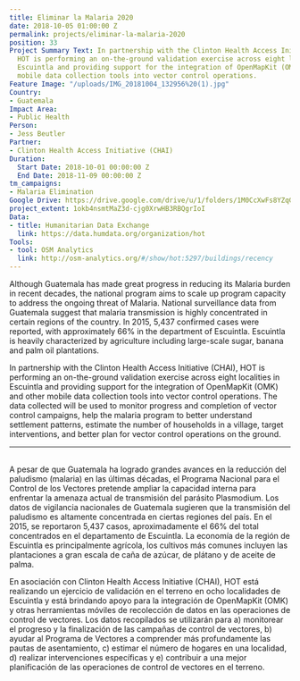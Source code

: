 ```yaml
---
title: Eliminar la Malaria 2020
date: 2018-10-05 01:00:00 Z
permalink: projects/eliminar-la-malaria-2020
position: 33
Project Summary Text: In partnership with the Clinton Health Access Initiative (CHAI),
  HOT is performing an on-the-ground validation exercise across eight localities in
  Escuintla and providing support for the integration of OpenMapKit (OMK) and other
  mobile data collection tools into vector control operations.
Feature Image: "/uploads/IMG_20181004_132956%20(1).jpg"
Country:
- Guatemala
Impact Area:
- Public Health
Person:
- Jess Beutler
Partner:
- Clinton Health Access Initiative (CHAI)
Duration:
  Start Date: 2018-10-01 00:00:00 Z
  End Date: 2018-11-09 00:00:00 Z
tm_campaigns:
- Malaria Elimination
Google Drive: https://drive.google.com/drive/u/1/folders/1M0CcXwFs8YZqGPpsHh1qLP7K_kmBkLzn
project_extent: 1okb4nsmtMaZ3d-cjg0XrwHB3RBQgrIoI
Data:
- title: Humanitarian Data Exchange
  link: https://data.humdata.org/organization/hot
Tools:
- tool: OSM Analytics
  link: http://osm-analytics.org/#/show/hot:5297/buildings/recency
---
```


Although Guatemala has made great progress in reducing its Malaria burden in recent decades, the national program aims to scale up program capacity to address the ongoing threat of Malaria. National surveillance data from Guatemala suggest that malaria transmission is highly concentrated in certain regions of the country. In 2015, 5,437 confirmed cases were reported, with approximately 66% in the department of Escuintla. Escuintla is heavily characterized by agriculture including large-scale sugar, banana and palm oil plantations. 

In partnership with the Clinton Health Access Initiative (CHAI), HOT is performing an on-the-ground validation exercise across eight localities in Escuintla and providing support for the integration of OpenMapKit (OMK) and other mobile data collection tools into vector control operations. The data collected will be used to monitor progress and completion of vector control campaigns, help the malaria program to better understand settlement patterns, estimate the number of households in a village, target interventions, and better plan for vector control operations on the ground.
<br>

***

<br>
A pesar de que Guatemala ha logrado grandes avances en la reducción del paludismo (malaria) en las últimas décadas, el Programa Nacional para el Control de los Vectores pretende ampliar la capacidad interna para enfrentar la amenaza actual de transmisión del parásito Plasmodium. Los datos de vigilancia nacionales de Guatemala sugieren que la transmisión del paludismo es altamente concentrada en ciertas regiones del país. En el 2015, se reportaron 5,437 casos, aproximadamente el 66% del total concentrados en el departamento de Escuintla. La economía de la región de Escuintla es principalmente agrícola, los cultivos más comunes incluyen las plantaciones a gran escala de caña de azúcar, de plátano y de aceite de palma.

En asociación con Clinton Health Access Initiative (CHAI), HOT está realizando un ejercicio de validación en el terreno en ocho localidades de Escuintla y está brindando apoyo para la integración de OpenMapKit (OMK) y otras herramientas móviles de recolección de datos en las operaciones de control de vectores. Los datos recopilados se utilizarán para a) monitorear el progreso y la finalización de las campañas de control de vectores, b) ayudar al Programa de Vectores a comprender más profundamente las pautas de asentamiento, c) estimar el número de hogares en una localidad, d) realizar intervenciones específicas y e) contribuir a una mejor planificación de las operaciones de control de vectores en el terreno.
